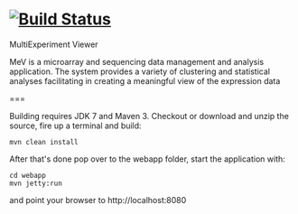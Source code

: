 [![Build Status](https://travis-ci.org/lev-kuznetsov/mev.svg?branch=crystal)](https://travis-ci.org/lev-kuznetsov/mev)
===

MultiExperiment Viewer

MeV is a microarray and sequencing data management and analysis application. The system provides a variety of clustering and statistical analyses facilitating in creating a meaningful view of the expression data

===

Building requires JDK 7 and Maven 3. Checkout or download and unzip the source, fire up a terminal and build:
```
mvn clean install
```
After that's done pop over to the webapp folder, start the application with:
```
cd webapp
mvn jetty:run
```
and point your browser to http://localhost:8080
